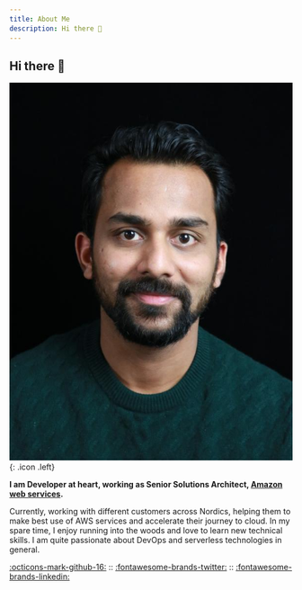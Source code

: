 ```yaml
---
title: About Me
description: Hi there 👋
---
```


## Hi there 👋

![profile](media/badge.jpeg){: .icon .left}

**I am Developer at heart, working as Senior Solutions Architect, [Amazon web services](https://aws.amazon.com/).** 

Currently, working with different customers across Nordics, helping them to make best use of AWS services and accelerate 
their journey to cloud. In my spare time, I enjoy running into the woods and love to learn new technical skills. 
I am quite passionate about DevOps and serverless technologies in general.


[:octicons-mark-github-16:](https://github.com/pankajagrawal16) :: [:fontawesome-brands-twitter:](https://twitter.com/agrawalpankaj16) :: [:fontawesome-brands-linkedin:](https://www.linkedin.com/in/pankajagrawal16/)